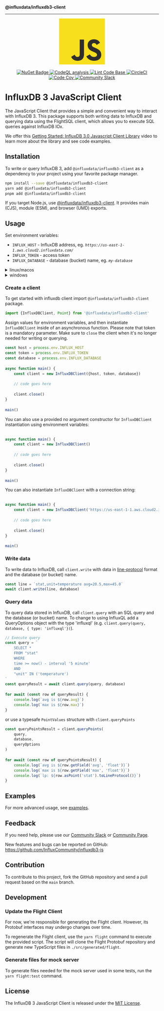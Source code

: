 **@influxdata/influxdb3-client**

***

<p align="center">
    <img src="https://raw.githubusercontent.com/InfluxCommunity/influxdb3-js/HEAD/js_logo.png" alt="JavaScript Logo" width="150px">
</p>
<p align="center">
    <a href="https://www.npmjs.com/package/@influxdata/influxdb3-client">
        <img src="https://img.shields.io/npm/v/@influxdata/influxdb3-client" alt="NuGet Badge">
    </a>
    <a href="https://github.com/InfluxCommunity/influxdb3-js/actions/workflows/codeql-analysis.yml">
        <img src="https://github.com/InfluxCommunity/influxdb3-js/actions/workflows/codeql-analysis.yml/badge.svg?branch=main" alt="CodeQL analysis">
    </a>
    <a href="https://github.com/InfluxCommunity/influxdb3-js/actions/workflows/linter.yml">
        <img src="https://github.com/InfluxCommunity/influxdb3-js/actions/workflows/linter.yml/badge.svg" alt="Lint Code Base">
    </a>
    <a href="https://dl.circleci.com/status-badge/redirect/gh/InfluxCommunity/influxdb3-js/tree/main">
        <img src="https://dl.circleci.com/status-badge/img/gh/InfluxCommunity/influxdb3-js/tree/main.svg?style=svg" alt="CircleCI">
    </a>
    <a href="https://codecov.io/gh/InfluxCommunity/influxdb3-js">
        <img src="https://codecov.io/gh/InfluxCommunity/influxdb3-js/branch/main/graph/badge.svg" alt="Code Cov"/>
    </a>
    <a href="https://app.slack.com/huddle/TH8RGQX5Z/C02UDUPLQKA">
        <img src="https://img.shields.io/badge/slack-join_chat-white.svg?logo=slack&style=social" alt="Community Slack">
    </a>
</p>

# InfluxDB 3 JavaScript Client

The JavaScript Client that provides a simple and convenient way to interact with InfluxDB 3.
This package supports both writing data to InfluxDB and querying data using the FlightSQL client,
which allows you to execute SQL queries against InfluxDB IOx.

We offer this [Getting Started: InfluxDB 3.0 Javascript Client Library](https://www.youtube.com/watch?v=vT5OLqTrJJg) video to learn more about the library and see code examples.

## Installation

To write or query InfluxDB 3, add `@influxdata/influxdb3-client` as a dependency to your project using your favorite package manager.

```sh
npm install --save @influxdata/influxdb3-client
yarn add @influxdata/influxdb3-client
pnpm add @influxdata/influxdb3-client
```

If you target Node.js, use [@influxdata/influxdb3-client](./packages/client/README.md).
It provides main (CJS), module (ESM), and browser (UMD) exports.

## Usage

Set environment variables:

- `INFLUX_HOST` - InfluxDB address, eg. *`https://us-east-1-1.aws.cloud2.influxdata.com/`*
- `INFLUX_TOKEN` - access token
- `INFLUX_DATABASE` - database (bucket) name, eg. *`my-database`*

<details>
  <summary>linux/macos</summary>

```sh
export INFLUX_HOST="<url>"
export INFLUX_DATABASE="<database>"
export INFLUX_TOKEN="<token>"
```

</details>

<details>
  <summary>windows</summary>

### powershell

```powershell
$env:INFLUX_HOST = "<url>"
$env:INFLUX_DATABASE = "<database>"
$env:INFLUX_TOKEN = "<token>"
```

### cmd

```console
set INFLUX_HOST=<url>
set INFLUX_DATABASE=<database>
set INFLUX_TOKEN=<token>
```

</details>

### Create a client

To get started with influxdb client import `@influxdata/influxdb3-client` package.

```ts
import {InfluxDBClient, Point} from '@influxdata/influxdb3-client'
```

Assign values for environment variables, and then instantiate `InfluxDBClient` inside of an asynchronous function.
Please note that token is a mandatory parameter.
Make sure to `close` the client when it's no longer needed for writing or querying.

```ts
const host = process.env.INFLUX_HOST
const token = process.env.INFLUX_TOKEN
const database = process.env.INFLUX_DATABASE

async function main() {
    const client = new InfluxDBClient({host, token, database})

    // code goes here

    client.close()
}

main()
```

You can also use a provided no argument constructor for `InfluxDBClient` instantiation using environment variables:

```ts

async function main() {
    const client = new InfluxDBClient()

    // code goes here

    client.close()
}

main()
```

You can also instantiate `InfluxDBClient` with a connection string:

```ts

async function main() {
    const client = new InfluxDBClient('https://us-east-1-1.aws.cloud2.influxdata.com/?token=my-token&database=my-database')

    // code goes here

    client.close()
}

main()
```

### Write data

To write data to InfluxDB, call `client.write` with data in [line-protocol](https://docs.influxdata.com/influxdb/cloud-serverless/reference/syntax/line-protocol/) format and the database (or bucket) name.

```ts
const line = `stat,unit=temperature avg=20.5,max=45.0`
await client.write(line, database)
```

### Query data

To query data stored in InfluxDB, call `client.query` with an SQL query and the database (or bucket) name. To change to using InfluxQL add a QueryOptions object with the type 'influxql' (e.g. `client.query(query, database, { type: 'influxql'})`).

```ts
// Execute query
const query = `
    SELECT *
    FROM "stat"
    WHERE
    time >= now() - interval '5 minute'
    AND
    "unit" IN ('temperature')
`
const queryResult = await client.query(query, database)

for await (const row of queryResult) {
    console.log(`avg is ${row.avg}`)
    console.log(`max is ${row.max}`)
}
```

or use a typesafe `PointValues` structure with `client.queryPoints`

```ts
const queryPointsResult = client.queryPoints(
    query,
    database,
    queryOptions
)

for await (const row of queryPointsResult) {
    console.log(`avg is ${row.getField('avg', 'float')}`)
    console.log(`max is ${row.getField('max', 'float')}`)
    console.log(`lp: ${row.asPoint('stat').toLineProtocol()}`)
}
```

## Examples

For more advanced usage, see [examples](https://github.com/InfluxCommunity/influxdb3-js/blob/HEAD/examples/README.md).

## Feedback

If you need help, please use our [Community Slack](https://app.slack.com/huddle/TH8RGQX5Z/C02UDUPLQKA)
or [Community Page](https://community.influxdata.com/).

New features and bugs can be reported on GitHub: <https://github.com/InfluxCommunity/influxdb3-js>

## Contribution

To contribute to this project, fork the GitHub repository and send a pull request based on the `main` branch.

## Development

### Update the Flight Client

For now, we're responsible for generating the Flight client. However, its Protobuf interfaces may undergo changes over time.

To regenerate the Flight client, use the `yarn flight` command to execute the provided script. The script will clone the Flight Protobuf repository and generate new TypeScript files in `./src/generated/flight`.

### Generate files for mock server

To generate files needed for the mock server used in some tests, run the `yarn flight:test` command.

## License

The InfluxDB 3 JavaScript Client is released under the [MIT License](https://opensource.org/licenses/MIT).
